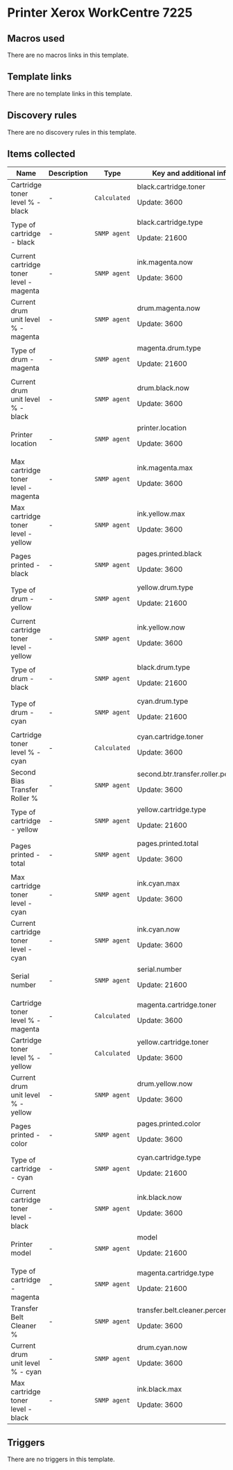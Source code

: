 # Printer Xerox WorkCentre 7225

## Macros used

There are no macros links in this template.

## Template links

There are no template links in this template.

## Discovery rules

There are no discovery rules in this template.

## Items collected

|Name|Description|Type|Key and additional info|
|----|-----------|----|----|
|Cartridge toner level % - black|<p>-</p>|`Calculated`|black.cartridge.toner<p>Update: 3600</p>|
|Type of cartridge - black|<p>-</p>|`SNMP agent`|black.cartridge.type<p>Update: 21600</p>|
|Current cartridge toner level - magenta|<p>-</p>|`SNMP agent`|ink.magenta.now<p>Update: 3600</p>|
|Current drum unit level % - magenta|<p>-</p>|`SNMP agent`|drum.magenta.now<p>Update: 3600</p>|
|Type of drum - magenta|<p>-</p>|`SNMP agent`|magenta.drum.type<p>Update: 21600</p>|
|Current drum unit level % - black|<p>-</p>|`SNMP agent`|drum.black.now<p>Update: 3600</p>|
|Printer location|<p>-</p>|`SNMP agent`|printer.location<p>Update: 3600</p>|
|Max cartridge toner level - magenta|<p>-</p>|`SNMP agent`|ink.magenta.max<p>Update: 3600</p>|
|Max cartridge toner level - yellow|<p>-</p>|`SNMP agent`|ink.yellow.max<p>Update: 3600</p>|
|Pages printed - black|<p>-</p>|`SNMP agent`|pages.printed.black<p>Update: 3600</p>|
|Type of drum - yellow|<p>-</p>|`SNMP agent`|yellow.drum.type<p>Update: 21600</p>|
|Current cartridge toner level - yellow|<p>-</p>|`SNMP agent`|ink.yellow.now<p>Update: 3600</p>|
|Type of drum - black|<p>-</p>|`SNMP agent`|black.drum.type<p>Update: 21600</p>|
|Type of drum - cyan|<p>-</p>|`SNMP agent`|cyan.drum.type<p>Update: 21600</p>|
|Cartridge toner level % - cyan|<p>-</p>|`Calculated`|cyan.cartridge.toner<p>Update: 3600</p>|
|Second Bias Transfer Roller %|<p>-</p>|`SNMP agent`|second.btr.transfer.roller.percent<p>Update: 3600</p>|
|Type of cartridge - yellow|<p>-</p>|`SNMP agent`|yellow.cartridge.type<p>Update: 21600</p>|
|Pages printed - total|<p>-</p>|`SNMP agent`|pages.printed.total<p>Update: 3600</p>|
|Max cartridge toner level - cyan|<p>-</p>|`SNMP agent`|ink.cyan.max<p>Update: 3600</p>|
|Current cartridge toner level - cyan|<p>-</p>|`SNMP agent`|ink.cyan.now<p>Update: 3600</p>|
|Serial number|<p>-</p>|`SNMP agent`|serial.number<p>Update: 21600</p>|
|Cartridge toner level % - magenta|<p>-</p>|`Calculated`|magenta.cartridge.toner<p>Update: 3600</p>|
|Cartridge toner level % - yellow|<p>-</p>|`Calculated`|yellow.cartridge.toner<p>Update: 3600</p>|
|Current drum unit level % - yellow|<p>-</p>|`SNMP agent`|drum.yellow.now<p>Update: 3600</p>|
|Pages printed - color|<p>-</p>|`SNMP agent`|pages.printed.color<p>Update: 3600</p>|
|Type of cartridge - cyan|<p>-</p>|`SNMP agent`|cyan.cartridge.type<p>Update: 21600</p>|
|Current cartridge toner level - black|<p>-</p>|`SNMP agent`|ink.black.now<p>Update: 3600</p>|
|Printer model|<p>-</p>|`SNMP agent`|model<p>Update: 21600</p>|
|Type of cartridge - magenta|<p>-</p>|`SNMP agent`|magenta.cartridge.type<p>Update: 21600</p>|
|Transfer Belt Cleaner %|<p>-</p>|`SNMP agent`|transfer.belt.cleaner.percent<p>Update: 3600</p>|
|Current drum unit level % - cyan|<p>-</p>|`SNMP agent`|drum.cyan.now<p>Update: 3600</p>|
|Max cartridge toner level - black|<p>-</p>|`SNMP agent`|ink.black.max<p>Update: 3600</p>|
## Triggers

There are no triggers in this template.

